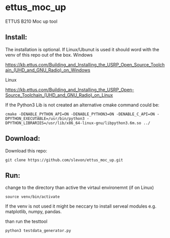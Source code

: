 # ettus_moc_up
ETTUS B210 Moc up tool

## Install:

The installation is optional. If Linux/Ubunut is used it should word with the venv of this repo out of the box.
Windows

https://kb.ettus.com/Building_and_Installing_the_USRP_Open_Source_Toolchain_(UHD_and_GNU_Radio)_on_Windows


Linux

https://kb.ettus.com/Building_and_Installing_the_USRP_Open-Source_Toolchain_(UHD_and_GNU_Radio)_on_Linux


If the Python3 Lib is not created an alternative cmake command could be:
```
cmake -DENABLE_PYTHON_API=ON -DENABLE_PYTHON3=ON -DENABLE_C_API=ON -DPYTHON_EXECUTABLE=/usr/bin/python3 -DPYTHON_LIBRARIES=/usr/lib/x86_64-linux-gnu/libpython3.6m.so ../
```

## Download:
Download this repo:
```
git clone https://github.com/slevon/ettus_moc_up.git
```



## Run:

change to the directory than active the virtaul environemnt (if on Linux)
```
source venv/bin/activate
```
If the venv is not used it might be neccary to install serveal modules
e.g. matplotlib, numpy, pandas.


than run the testtool

```
python3 testdata_generator.py
```
